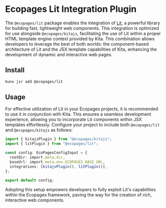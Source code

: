 # Ecopages Lit Integration Plugin

The `@ecopages/lit` package enables the integration of [Lit](https://lit.dev/), a powerful library for building fast, lightweight web components. This integration is optimized for use alongside `@ecopages/kitajs`, facilitating the use of Lit within a proper HTML template engine context provided by Kita. This combination allows developers to leverage the best of both worlds: the component-based architecture of Lit and the JSX template capabilities of Kita, enhancing the development of dynamic and interactive web pages.

## Install

```bash
bunx jsr add @ecopages/lit
```

## Usage

For effective utilization of Lit in your Ecopages projects, it is recommended to use it in conjunction with Kita. This ensures a seamless development experience, allowing you to incorporate Lit components within JSX templates effortlessly. Configure your project to include both `@ecopages/lit` and `@ecopages/kitajs` as follows:

```ts
import { kitajsPlugin } from "@ecopages/kitajs";
import { litPlugin } from "@ecopages/lit";

const config: EcoPagesConfigInput = {
  rootDir: import.meta.dir,
  baseUrl: import.meta.env.ECOPAGES_BASE_URL,
  integrations: [kitajsPlugin(), litPlugin()],
};

export default config;
```

Adopting this setup empowers developers to fully exploit Lit's capabilities within the Ecopages framework, paving the way for the creation of rich, interactive web components.
